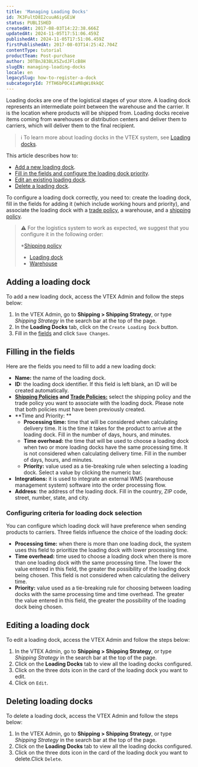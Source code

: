 ```yaml
---
title: 'Managing Loading Docks'
id: 7K3FultD8I2cuuA6iyGEiW
status: PUBLISHED
createdAt: 2017-08-03T14:22:38.666Z
updatedAt: 2024-11-05T17:51:06.459Z
publishedAt: 2024-11-05T17:51:06.459Z
firstPublishedAt: 2017-08-03T14:25:42.704Z
contentType: tutorial
productTeam: Post-purchase
author: 30TBnJ838LXSZvdJFlcB8H
slugEN: managing-loading-docks
locale: en
legacySlug: how-to-register-a-dock
subcategoryId: 7fTH6bP0C4IaM8qWi0kkQC
---
```


Loading docks are one of the logistical stages of your store. A loading dock represents an intermediate point between the warehouse and the carrier. It is the location where products will be shipped from. Loading docks receive items coming from warehouses or distribution centers and deliver them to carriers, which will deliver them to the final recipient. 

>ℹ️ To learn more about loading docks in the VTEX system, see [Loading docks](https://help.vtex.com/en/tutorial/loading-dock--5DY8xHEjOLYDVL41Urd5qj).

This article describes how to:

* [Add a new loading dock](#adding-a-loading-dock).
* [Fill in the fields and configure the loading dock priority](#filling-in-the-fields).
* [Edit an existing loading dock](#editing-a-loading-dock).
* [Delete a loading dock](#delete-a-loading-dock).

To configure a loading dock correctly, you need to: create the loading dock, fill in the fields for adding it (which include working hours and priority), and associate the loading dock with a [trade policy](https://help.vtex.com/en/tutorial/o-que-e-uma-politica-comercial--563tbcL0TYKEKeOY4IAgAE), a warehouse, and a [shipping policy](https://help.vtex.com/en/tutorial/politica-de-envio--tutorials_140?&utm_source=autocomplete). 

>⚠️ For the logistics system to work as expected, we suggest that you configure it in the following order:
>
> *[Shipping policy](https://help.vtex.com/en/tutorial/politica-de-envio--tutorials_140)
> * [Loading dock](https://help.vtex.com/en/tutorial/doca--5DY8xHEjOLYDVL41Urd5qj)
> * [Warehouse](https://help.vtex.com/en/tutorial/estoque--6oIxvsVDTtGpO7y6zwhGpb)

## Adding a loading dock

To add a new loading dock, access the VTEX Admin and follow the steps below:

1. In the VTEX Admin, go to **Shipping > Shipping Strategy**, or type *Shipping Strategy* in the search bar at the top of the page.  
2. In the **Loading Docks** tab, click on the `Create Loading Dock` button.  
3. Fill in the [fields](#filling-in-the-fields) and click `Save Changes`.

## Filling in the fields

Here are the fields you need to fill to add a new loading dock:

* **Name:** the name of the loading dock.
* **ID:** the loading dock identifier. If this field is left blank, an ID will be created automatically.
* **[Shipping Policies](https://help.vtex.com/pt/tutorial/politica-de-envio--tutorials_140) and [Trade Policies:](https://help.vtex.com/pt/tutorial/o-que-e-uma-politica-comercial--563tbcL0TYKEKeOY4IAgAE)** select the shipping policy and the trade policy you want to associate with the loading dock. Please note that both policies must have been previously created.
* **Time and Priority: **
    * **Processing time:** time that will be considered when calculating delivery time. It is the time it takes for the product to arrive at the loading dock. Fill in the number of days, hours, and minutes.
    * **Time overhead:** the time that will be used to choose a loading dock when two or more loading docks have the same processing time. It is not considered when calculating delivery time. Fill in the number of days, hours, and minutes.
    * **Priority:** value used as a tie-breaking rule when selecting a loading dock. Select a value by clicking the numeric bar.
* **Integrations:** it is used to integrate an external WMS (warehouse management system) software into the order processing flow.
* **Address**: the address of the loading dock. Fill in the country, ZIP code, street, number, state, and city.

### Configuring criteria for loading dock selection

You can configure which loading dock will have preference when sending products to carriers. Three fields influence the choice of the loading dock: 

* **Processing time:** when there is more than one loading dock, the system uses this field to prioritize the loading dock with lower processing time.
* **Time overhead:** time used to choose a loading dock when there is more than one loading dock with the same processing time. The lower the value entered in this field, the greater the possibility of the loading dock being chosen. This field is not considered when calculating the delivery time.
* **Priority:** value used as a tie-breaking rule for choosing between loading docks with the same processing time and time overhead. The greater the value entered in this field, the greater the possibility of the loading dock being chosen.

## Editing a loading dock

To edit a loading dock, access the VTEX Admin and follow the steps below:

1. In the VTEX Admin, go to **Shipping > Shipping Strategy**, or type *Shipping Strategy* in the search bar at the top of the page.    
2. Click on the **Loading Docks** tab to view all the loading docks configured.  
3. Click on the three dots icon in the card of the loading dock you want to edit.  
4. Click on `Edit`.  

## Deleting loading docks

To delete a loading dock, access the VTEX Admin and follow the steps below:

1. In the VTEX Admin, go to **Shipping > Shipping Strategy**, or type *Shipping Strategy* in the search bar at the top of the page.    
2. Click on the **Loading Docks** tab to view all the loading docks configured.
3. Click on the three dots icon in the card of the loading dock you want to delete.Click `Delete`.  
